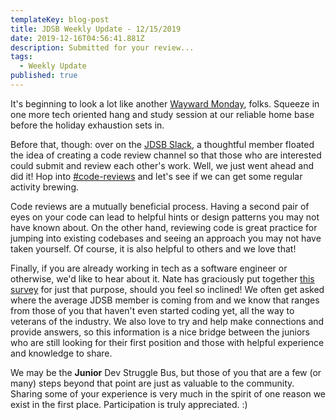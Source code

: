 ```yaml
---
templateKey: blog-post
title: JDSB Weekly Update - 12/15/2019
date: 2019-12-16T04:56:41.881Z
description: Submitted for your review...
tags:
  - Weekly Update
published: true
---
```

It's beginning to look a lot like another [Wayward Monday](https://www.meetup.com/The-Junior-Dev-Struggle-Bus/events/ntrxgryzqbvb/), folks. Squeeze in one more tech oriented hang and study session at our reliable home base before the holiday exhaustion sets in.

Before that, though: over on the [JDSB Slack](https://www.juniordevstrugglebus.com/slack), a thoughtful member floated the idea of creating a code review channel so that those who are interested could submit and review each other's work. Well, we just went ahead and did it! Hop into [\#code-reviews](https://jdsb.slack.com/archives/CRPRF9LLU) and let's see if we can get some regular activity brewing.

Code reviews are a mutually beneficial process. Having a second pair of eyes on your code can lead to helpful hints or design patterns you may not have known about. On the other hand, reviewing code is great practice for jumping into existing codebases and seeing an approach you may not have taken yourself. Of course, it is also helpful to others and we love that!

Finally, if you are already working in tech as a software engineer or otherwise, we'd like to hear about it. Nate has graciously put together [this survey](https://forms.gle/cbTzmDBcu45iAZrJA) for just that purpose, should you feel so inclined! We often get asked where the average JDSB member is coming from and we know that ranges from those of you that haven't even started coding yet, all the way to veterans of the industry. We also love to try and help make connections and provide answers, so this information is a nice bridge between the juniors who are still looking for their first position and those with helpful experience and knowledge to share.

We may be the **Junior** Dev Struggle Bus, but those of you that are a few (or many) steps beyond that point are just as valuable to the community. Sharing some of your experience is very much in the spirit of one reason we exist in the first place. Participation is truly appreciated. :)
